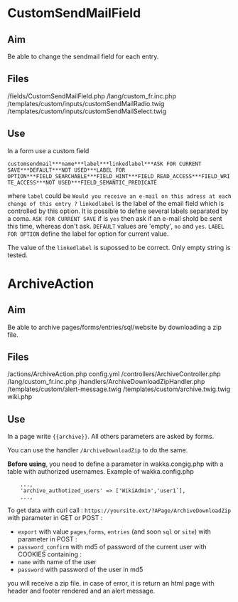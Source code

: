 # CustomSendMailField

## Aim

Be able to change the sendmail field for each entry.

## Files

/fields/CustomSendMailField.php
/lang/custom_fr.inc.php
/templates/custom/inputs/customSendMailRadio.twig
/templates/custom/inputs/customSendMailSelect.twig

## Use

In a form use a custom field

`customsendmail***name***label***linkedlabel***ASK FOR CURRENT SAVE***DEFAULT***NOT USED***LABEL FOR OPTION***FIELD_SEARCHABLE***FIELD_HINT***FIELD_READ_ACCESS***FIELD_WRITE_ACCESS***NOT USED***FIELD_SEMANTIC_PREDICATE`

where
`label` could be `Would you receive an e-mail on this adress at each change of this entry ?`
`linkedlabel` is the label of the email field which is controlled by this option. It is possible to define several labels separated by a coma.
`ASK FOR CURRENT SAVE` if is `yes` then ask if an e-mail shold be sent this time, whereas don't ask.
`DEFAULT` values are 'empty', `no` and `yes`.
`LABEL FOR OPTION` define the label for option for current value.

The value of the `linkedlabel` is supossed to be correct. Only empty string is tested.

# ArchiveAction

## Aim

Be able to archive pages/forms/entries/sql/website by downloading a zip file.

## Files

/actions/ArchiveAction.php
config.yml
/controllers/ArchiveController.php
/lang/custom_fr.inc.php
/handlers/ArchiveDownloadZipHandler.php
/templates/custom/alert-message.twig
/templates/custom/archive.twig.twig
wiki.php

## Use

In a page write `{{archive}}`.
All others parameters are asked by forms.

You can use the handler `/ArchiveDownloadZip` to do the same.

**Before using**, you need to define a parameter in wakka.congig.php with a table with authorized usernames.
Example of wakka.config.php
```
	...,
	'archive_authotized_users' => ['WikiAdmin','user1`],
	...,
```

To get data with curl call :
`https://yoursite.ext/?APage/ArchiveDownloadZip`
with parameter in GET or POST : 
 - `export` with value `pages`,`forms`, `entries` (and soon `sql` or `site`)
with parameter in POST : 
 - `password_confirm` with md5 of password of the current user
with COOKIES containing :
 - `name` with name of the user
 - `password` with password of the user in md5
 
you will receive a zip file.
in case of error, it is return an html page with header and footer rendered and an alert message.
